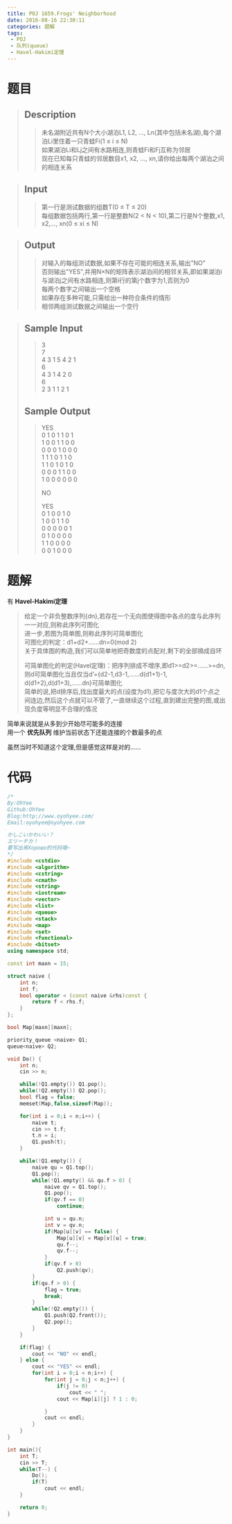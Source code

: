 ```yaml
---
title: POJ 1659.Frogs' Neighborhood
date: 2016-08-16 22:30:11
categories: 题解
tags: 
 - POJ
 - 队列(queue)
 - Havel-Hakimi定理
---
```

# 题目
> 
> ## Description  
>> 未名湖附近共有N个大小湖泊L1, L2, ..., Ln(其中包括未名湖),每个湖泊Li里住着一只青蛙Fi(1 ≤ i ≤ N)  
如果湖泊Li和Lj之间有水路相连,则青蛙Fi和Fj互称为邻居  
现在已知每只青蛙的邻居数目x1, x2, ..., xn,请你给出每两个湖泊之间的相连关系  

>>   
>> <!--more-->  
> 
> ## Input  
>> 第一行是测试数据的组数T(0 ≤ T ≤ 20)  
每组数据包括两行,第一行是整数N(2 &lt; N &lt; 10),第二行是N个整数,x1, x2,..., xn(0 ≤ xi ≤ N)  

>>   
> 
> ## Output  
>> 对输入的每组测试数据,如果不存在可能的相连关系,输出"NO"  
否则输出"YES",并用N×N的矩阵表示湖泊间的相邻关系,即如果湖泊i与湖泊j之间有水路相连,则第i行的第j个数字为1,否则为0  
每两个数字之间输出一个空格  
如果存在多种可能,只需给出一种符合条件的情形  
相邻两组测试数据之间输出一个空行  

>>   
> 
> ## Sample Input  
>> 3  
>> 7  
>> 4 3 1 5 4 2 1   
>> 6  
>> 4 3 1 4 2 0   
>> 6  
>> 2 3 1 1 2 1   
> 
> ## Sample Output  
>> YES  
>> 0 1 0 1 1 0 1   
>> 1 0 0 1 1 0 0   
>> 0 0 0 1 0 0 0   
>> 1 1 1 0 1 1 0   
>> 1 1 0 1 0 1 0   
>> 0 0 0 1 1 0 0   
>> 1 0 0 0 0 0 0   
>>   
>> NO  
>>   
>> YES  
>> 0 1 0 0 1 0   
>> 1 0 0 1 1 0   
>> 0 0 0 0 0 1   
>> 0 1 0 0 0 0   
>> 1 1 0 0 0 0   
>> 0 0 1 0 0 0   


# 题解

有 **Havel-Hakimi定理** 
> 给定一个非负整数序列{dn},若存在一个无向图使得图中各点的度与此序列一一对应,则称此序列可图化  
> 进一步,若图为简单图,则称此序列可简单图化  
> 可图化的判定：d1+d2+……dn=0(mod 2)  
> 关于具体图的构造,我们可以简单地把奇数度的点配对,剩下的全部搞成自环  
> 
> 可简单图化的判定(Havel定理)：把序列排成不增序,即d1>=d2>=……>=dn,则d可简单图化当且仅当d’={d2-1,d3-1,……d(d1+1)-1, d(d1+2),d(d1+3),……dn}可简单图化  
> 简单的说,把d排序后,找出度最大的点(设度为d1),把它与度次大的d1个点之间连边,然后这个点就可以不管了,一直继续这个过程,直到建出完整的图,或出现负度等明显不合理的情况  

简单来说就是从多到少开始尽可能多的连接  
用一个 **优先队列** 维护当前状态下还能连接的个数最多的点  

虽然当时不知道这个定理,但是感觉这样是对的……


# 代码
```cpp Frogs' Neighborhood https://github.com/OhYee/sourcecode/tree/master/ACM 代码备份
/*
By:OhYee
Github:OhYee
Blog:http://www.oyohyee.com/
Email:oyohyee@oyohyee.com

かしこいかわいい？
エリーチカ！
要写出来Хорошо的代码哦~
*/
#include <cstdio>
#include <algorithm>
#include <cstring>
#include <cmath>
#include <string>
#include <iostream>
#include <vector>
#include <list>
#include <queue>
#include <stack>
#include <map>
#include <set>
#include <functional>
#include <bitset>
using namespace std;

const int maxn = 15;

struct naive {
    int n;
    int f;
    bool operator < (const naive &rhs)const {
        return f < rhs.f;
    }
};

bool Map[maxn][maxn];

priority_queue <naive> Q1;
queue<naive> Q2;

void Do() {
    int n;
    cin >> n;

    while(!Q1.empty()) Q1.pop();
    while(!Q2.empty()) Q2.pop();
    bool flag = false;
    memset(Map,false,sizeof(Map));

    for(int i = 0;i < n;i++) {
        naive t;
        cin >> t.f;
        t.n = i;
        Q1.push(t);
    }

    while(!Q1.empty()) {
        naive qu = Q1.top();
        Q1.pop();
        while(!Q1.empty() && qu.f > 0) {
            naive qv = Q1.top();
            Q1.pop();
            if(qv.f == 0)
                continue;

            int u = qu.n;
            int v = qv.n;
            if(Map[u][v] == false) {
                Map[u][v] = Map[v][u] = true;
                qu.f--;
                qv.f--;
            }
            if(qv.f > 0)
                Q2.push(qv);
        }
        if(qu.f > 0) {
            flag = true;
            break;
        }
        while(!Q2.empty()) {
            Q1.push(Q2.front());
            Q2.pop();
        }
    }

    if(flag) {
        cout << "NO" << endl;
    } else {
        cout << "YES" << endl;
        for(int i = 0;i < n;i++) {
            for(int j = 0;j < n;j++) {
                if(j != 0)
                    cout << " ";
                cout << Map[i][j] ? 1 : 0;

            }
            cout << endl;
        }
    }
}

int main(){
    int T;
    cin >> T;
    while(T--) {
        Do();
        if(T)
            cout << endl;
    }

    return 0;
}
```